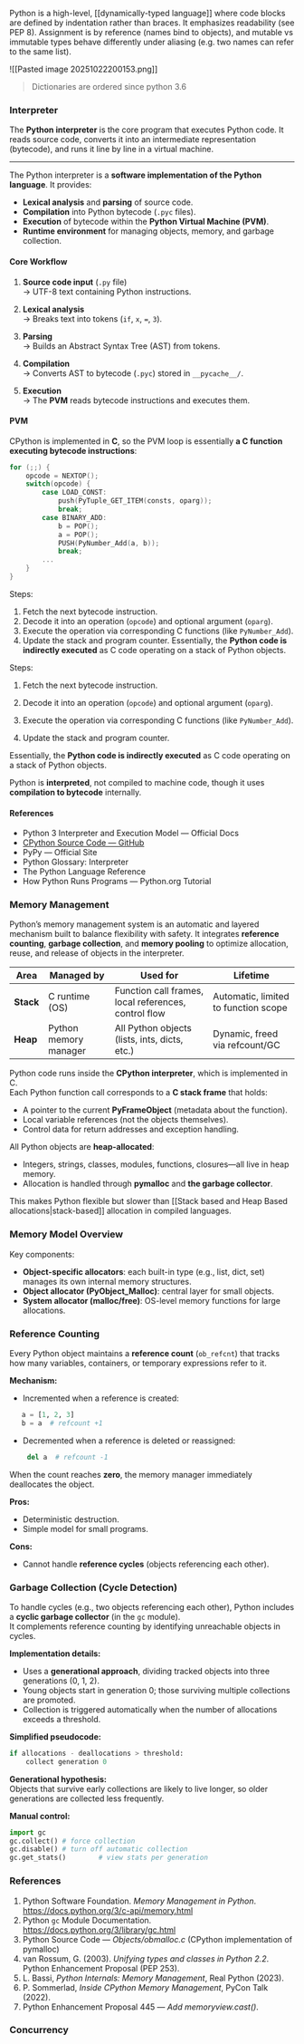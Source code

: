 
Python is a high-level, [[dynamically-typed language]] where code blocks are defined by indentation rather than braces. It emphasizes readability (see PEP 8).
Assignment is by reference (names bind to objects), and mutable vs immutable types behave differently under aliasing (e.g. two names can refer to the same list).

![[Pasted image 20251022200153.png]]

> Dictionaries are ordered since python 3.6

### Interpreter

The **Python interpreter** is the core program that executes Python code. It reads source code, converts it into an intermediate representation (bytecode), and runs it line by line in a virtual machine.

_____
The Python interpreter is a **software implementation of the Python language**. It provides:

- **Lexical analysis** and **parsing** of source code.
- **Compilation** into Python bytecode (`.pyc` files).
- **Execution** of bytecode within the **Python Virtual Machine (PVM)**.
- **Runtime environment** for managing objects, memory, and garbage collection.

#### Core Workflow

1. **Source code input** (`.py` file)  
    → UTF-8 text containing Python instructions.
    
2. **Lexical analysis**  
    → Breaks text into tokens (`if`, `x`, `=`, `3`).
    
3. **Parsing**  
    → Builds an Abstract Syntax Tree (AST) from tokens.
    
4. **Compilation**  
    → Converts AST to bytecode (`.pyc`) stored in `__pycache__/`.
    
5. **Execution**  
    → The **PVM** reads bytecode instructions and executes them.

#### PVM

CPython is implemented in **C**, so the PVM loop is essentially **a C function executing bytecode instructions**:

```c
for (;;) {
    opcode = NEXTOP();
    switch(opcode) {
        case LOAD_CONST:
            push(PyTuple_GET_ITEM(consts, oparg));
            break;
        case BINARY_ADD:
            b = POP();
            a = POP();
            PUSH(PyNumber_Add(a, b));
            break;
        ...
    }
}
```

Steps:

1. Fetch the next bytecode instruction.
2. Decode it into an operation (`opcode`) and optional argument (`oparg`).
3. Execute the operation via corresponding C functions (like `PyNumber_Add`).
4. Update the stack and program counter.
Essentially, the **Python code is indirectly executed** as C code operating on a stack of Python objects.

Steps:

1. Fetch the next bytecode instruction.
    
2. Decode it into an operation (`opcode`) and optional argument (`oparg`).
    
3. Execute the operation via corresponding C functions (like `PyNumber_Add`).
    
4. Update the stack and program counter.
    

Essentially, the **Python code is indirectly executed** as C code operating on a stack of Python objects.

Python is **interpreted**, not compiled to machine code, though it uses **compilation to bytecode** internally.


#### References

- Python 3 Interpreter and Execution Model — Official Docs
- [CPython Source Code — GitHub](https://github.com/python/cpython)
- PyPy — Official Site
- Python Glossary: Interpreter
- The Python Language Reference
- How Python Runs Programs — Python.org Tutorial

### Memory Management

Python’s memory management system is an automatic and layered mechanism built to balance flexibility with safety. It integrates **reference counting**, **garbage collection**, and **memory pooling** to optimize allocation, reuse, and release of objects in the interpreter.

| Area      | Managed by            | Used for                                             | Lifetime                             |
| --------- | --------------------- | ---------------------------------------------------- | ------------------------------------ |
| **Stack** | C runtime (OS)        | Function call frames, local references, control flow | Automatic, limited to function scope |
| **Heap**  | Python memory manager | All Python objects (lists, ints, dicts, etc.)        | Dynamic, freed via refcount/GC       |

Python code runs inside the **CPython interpreter**, which is implemented in C.  
Each Python function call corresponds to a **C stack frame** that holds:
- A pointer to the current **PyFrameObject** (metadata about the function).
- Local variable references (not the objects themselves).
- Control data for return addresses and exception handling.

All Python objects are **heap-allocated**:
- Integers, strings, classes, modules, functions, closures—all live in heap memory.
- Allocation is handled through **pymalloc** and **the garbage collector**.

This makes Python flexible but slower than [[Stack based and Heap Based allocations|stack-based]] allocation in compiled languages.
### Memory Model Overview

Key components:

- **Object-specific allocators**: each built-in type (e.g., list, dict, set) manages its own internal memory structures.    
- **Object allocator (PyObject_Malloc)**: central layer for small objects.
- **System allocator (malloc/free)**: OS-level memory functions for large allocations.

### Reference Counting

Every Python object maintains a **reference count** (`ob_refcnt`) that tracks how many variables, containers, or temporary expressions refer to it.

**Mechanism:**

- Incremented when a reference is created:

 ```python
    a = [1, 2, 3] 
    b = a  # refcount +1
```

- Decremented when a reference is deleted or reassigned:

  ```python 
   del a  # refcount -1
   ```

When the count reaches **zero**, the memory manager immediately deallocates the object.

**Pros:**

- Deterministic destruction.
- Simple model for small programs.

**Cons:**

- Cannot handle **reference cycles** (objects referencing each other).

### Garbage Collection (Cycle Detection)

To handle cycles (e.g., two objects referencing each other), Python includes a **cyclic garbage collector** (in the `gc` module).  
It complements reference counting by identifying unreachable objects in cycles.

**Implementation details:**

- Uses a **generational approach**, dividing tracked objects into three generations (0, 1, 2).
- Young objects start in generation 0; those surviving multiple collections are promoted.
- Collection is triggered automatically when the number of allocations exceeds a threshold.

**Simplified pseudocode:**

```python
if allocations - deallocations > threshold:
	collect generation 0
```

**Generational hypothesis:**  
Objects that survive early collections are likely to live longer, so older generations are collected less frequently.

**Manual control:**

```python
import gc 
gc.collect() # force collection
gc.disable() # turn off automatic collection 
gc.get_stats()        # view stats per generation
```

### References

1. Python Software Foundation. _Memory Management in Python_. https://docs.python.org/3/c-api/memory.html
2. Python `gc` Module Documentation. https://docs.python.org/3/library/gc.html
3. Python Source Code — _Objects/obmalloc.c_ (CPython implementation of pymalloc)
4. van Rossum, G. (2003). _Unifying types and classes in Python 2.2_. Python Enhancement Proposal (PEP 253).
5. L. Bassi, _Python Internals: Memory Management_, Real Python (2023).
6. P. Sommerlad, _Inside CPython Memory Management_, PyCon Talk (2022).
7. Python Enhancement Proposal 445 — _Add memoryview.cast()_.

### Concurrency
